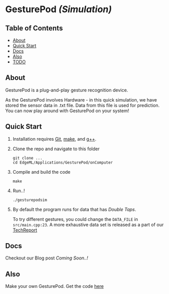 GesturePod *(Simulation)*
=========================

## Table of Contents

- [About](#about)
- [Quick Start](#quick-start)
- [Docs](#docs)
- [Also](#also)
- [TODO](#todo)

## About

GesturePod is a plug-and-play gesture recognition device. 

As the GesturePod involves Hardware - in this quick simulation, we have stored the sensor data in .txt file. Data from this file is used for prediction. You can now play around with GesturePod on your system!

## Quick Start

1. Installation requires [Git](https://git-scm.com/), [make](https://www.gnu.org/software/make/), and [g++](https://gcc.gnu.org/).

2. Clone the repo and navigate to this folder
	```
	git clone ...
	cd EdgeML/Applications/GesturePod/onComputer
	```
3. Compile and build the code
	```
	make
	```
4. Run..!
	```
	./gesturepodsim
	```
5. By default the program runs for data that has *Double Taps*.

	To try different gestures, you could change the ```DATA_FILE``` in ```src/main.cpp:23```. 
	A more exhaustive data set is released as a part of our [TechReport](https://www.microsoft.com/en-us/research/uploads/prod/2018/05/dataTR_v1.tar-5b058a4590168.gz)

## Docs
Checkout our Blog post *Coming Soon..!*

## Also
Make your own GesturePod. Get the code [here](https://github.com/Microsoft/EdgeML/tree/master/Applications/GesturePod/onMKR1000)